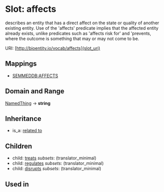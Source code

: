 # Slot: affects


describes an entity that has a direct affect on the state or quality of another existing entity. Use of the 'affects' predicate implies that the affected entity already exists, unlike predicates such as 'affects risk for' and 'prevents, where the outcome is something that may or may not come to be.

URI: [http://bioentity.io/vocab/affects](slot_uri)
## Mappings

 * [SEMMEDDB:AFFECTS](http://purl.obolibrary.org/obo/SEMMEDDB_AFFECTS)
## Domain and Range

[NamedThing](NamedThing.md) -> **string**
## Inheritance

 *  is_a: [related to](related_to.md)
## Children

 *  child: [treats](treats.md) *subsets*: (translator_minimal)
 *  child: [regulates](regulates.md) *subsets*: (translator_minimal)
 *  child: [disrupts](disrupts.md) *subsets*: (translator_minimal)
## Used in

